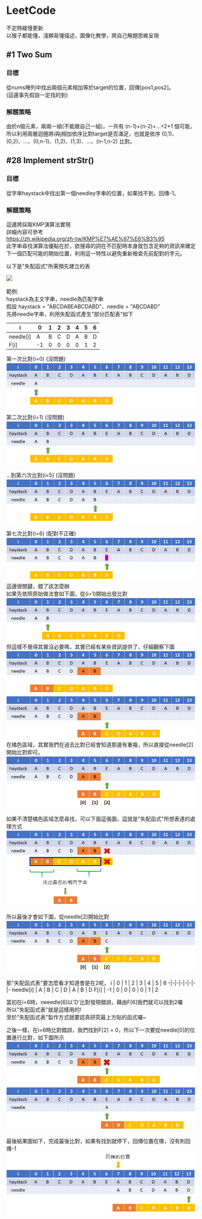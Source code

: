 # LeetCode
不定時緩慢更新<br>
以猴子都能懂，淺顯易懂描述，圖像化教學，將自己解題思維呈現

## #1 Two Sum
### 目標
從nums陣列中找出兩個元素相加等於target的位置，回傳[pos1,pos2]。<br>
(這邊事先假設一定找的到)
### 解題策略
由於n個元素，兩兩一組(不能跟自己一組)，一共有 (n-1)+(n-2)+...+2+1 個可能，<br>
所以利用兩層迴圈將i與j相加依序比對target是否滿足，也就是依序 (0,1)、(0,2)、...、(0,n-1)、(1,2)、(1,3)、...、(n-1,n-2) 比對。

## #28 Implement strStr()
### 目標
從字串haystack中找出第一個needley字串的位置，如果找不到，回傳-1。
### 解題策略
這邊將採取KMP演算法實現<br>
詳細內容可參考<br>
<https://zh.wikipedia.org/zh-tw/KMP%E7%AE%97%E6%B3%95><br>
此字串尋找演算法優點在於，欲搜尋的詞在不匹配時本身就包含足夠的資訊來確定下一個匹配可能的開始位置，利用這一特性以避免重新檢查先前配對的字元。<br>

以下是"失配函式"所需預先建立的表<br>

<img src="https://latex.codecogs.com/gif.latex?f^1(j)=f(j)\ and\ f^m(j)= f(f^{m-1}(j))" /> 

範例:<br>
haystack為主文字串，needle為匹配字串<br>
假設 haystack = "ABCDABEABCDABD"、needle = "ABCDABD"<br>
先將needle字串，利用失配函式產生"部分匹配表"如下<br>

i | 0 | 1 | 2 | 3 | 4 | 5 | 6
-|-|-|-|-|-|-|-
needle[i] | A | B | C | D | A | B | D
F[i] | -1 | 0 | 0 | 0 | 0 | 1 | 2

第一次比對(i=0) (沒問題)<br>
![error](./Resource/%2328/1.png)<br>

第二次比對(i=1) (沒問題)<br>
![error](./Resource/%2328/2.png)<br>

...到第六次比對(i=5) (沒問題)<br>
![error](./Resource/%2328/3.png)<br>

第七次比對(i=6) (配對不正確) 
![error](./Resource/%2328/4.png)
這邊很關鍵，錯了該怎麼辦<br>
如果先依照原始做法會如下圖，從(i=1)開始出發比對<br>
![error](./Resource/%2328/5.png)<br>
但這樣不覺得其實沒必要嗎，其實已經有某些資訊提供了，仔細觀察下圖
![error](./Resource/%2328/6.png)<br>
![error](./Resource/%2328/7.png)<br>
在橘色區域，其實我們在過去比對已經會知道那邊有重複，所以直接從needle[2]開始比對即可。<br>
![error](./Resource/%2328/8.png)<br>

如果不清楚橘色區域怎麼尋找，可以下面這張圖，這就是"失配函式"所想表達的處理方式<br>
![error](./Resource/%2328/9.png)<br>

所以最後才會如下圖，從needle[2]開始比對<br>
![error](./Resource/%2328/10.png)<br>

那"失配函式表"要怎麼看才知道會是在2呢，
i | 0 | 1 | 2 | 3 | 4 | 5 | 6
-|-|-|-|-|-|-|-
needle[i] | A | B | C | D | A | B | D
F[i] | -1 | 0 | 0 | 0 | 0 | 1 | 2

當初在i=6時，neeedle[6]以'D'比對發現錯誤，藉由F[6]我們就可以找到2囉<br>
所以"失配函式表"就是這樣用的!<br>
至於"失配函式表"製作方式就要認真研究最上方貼的函式囉~<br>

之後一樣，在i=6時比對錯誤，我們找到F[2] = 0，所以下一次要從needle[0]的位置進行比對，如下圖所示<br>
![error](./Resource/%2328/11.png)<br>
![error](./Resource/%2328/12.png)<br>

最後結果圖如下，完成最後比對，如果有找到就停下，回傳位置在哪，沒有則回傳-1
![error](./Resource/%2328/13.png)<br>